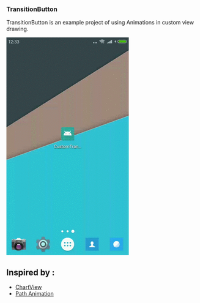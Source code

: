 ### TransitionButton

TransitionButton is an example project of using Animations in custom view drawing. 

![](/image/test.gif)

## Inspired by :
* [ChartView](https://github.com/romandanylyk/ChartView)
* [Path Animation](http://www.tokotoko.se/blog/2011/animated-paths-android/)